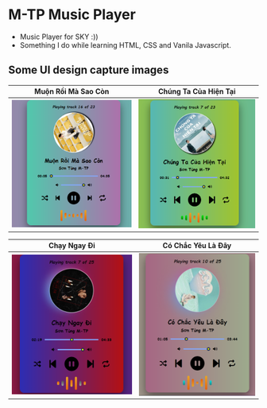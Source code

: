 # M-TP Music Player

- Music Player for SKY :)) 
- Something I do while learning HTML, CSS and Vanila Javascript.


## Some UI design capture images

Muộn Rồi Mà Sao Còn       |  Chúng Ta Của Hiện Tại
:-------------------------:|:-------------------------:
![](https://github.com/LTPhat/MTP-Music-Player/blob/main/capture/cap1.png)  |![](https://github.com/LTPhat/MTP-Music-Player/blob/main/capture/cap2.png)


Chạy Ngay Đi        |  Có Chắc Yêu Là Đây
:-------------------------:|:-------------------------:
![](https://github.com/LTPhat/MTP-Music-Player/blob/main/capture/cap4.png)  |![](https://github.com/LTPhat/MTP-Music-Player/blob/main/capture/cap3.png)

